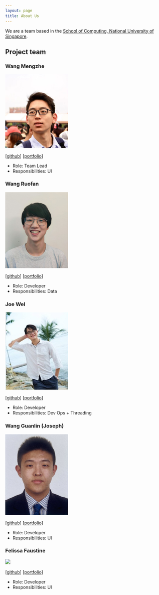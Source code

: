 ```yaml
---
layout: page
title: About Us
---
```


We are a team based in the [School of Computing, National University of Singapore](http://www.comp.nus.edu.sg).

## Project team

### Wang Mengzhe

<img src="images/charliemoweng.png" width="200px">

[[github](http://github.com/charliemoweng)]
[[portfolio](team/wangmengzhe.md)]

* Role: Team Lead
* Responsibilities: UI

### Wang Ruofan

<img src="images/ruofan1023.png" width="200px">

[[github](http://github.com/ruofan1023)] [[portfolio](team/ruofan.md)]

* Role: Developer
* Responsibilities: Data

### Joe Wel

<img src="images/joewel.png" width="200px">

[[github](http://github.com/tanjoewel)]
[[portfolio](team/joewel.md)]

* Role: Developer
* Responsibilities: Dev Ops + Threading

### Wang Guanlin (Joseph)

<img src="images/wangguanlinjoseph.png" width="200px">

[[github](https://github.com/WangGLJoseph)]
[[portfolio](team/wangguanlinjoseph.md)]

* Role: Developer
* Responsibilities: UI

### Felissa Faustine

<img src="images/felissaf.png" width="200px">

[[github](http://github.com/felissaf)]
[[portfolio](team/felissa.md)]

* Role: Developer
* Responsibilities: UI
